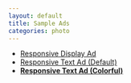 ```yaml
---
layout: default
title: Sample Ads
categories: photo
---
```


<div>
  <ul>
    <li><a href="ads-1.html">Responsive Display Ad</a></li>
    <li><a href="ads-2.html">Responsive Text Ad (Default)</a></li>
    <li><a href="ads-3.html"><b>Responsive Text Ad (Colorful)</b></a></li>
  </ul>
</div>

<div>
<script async src="//pagead2.googlesyndication.com/pagead/js/adsbygoogle.js"></script>
<!-- TEST-RESP-Text-Colorful1 -->
<ins class="adsbygoogle"
     style="display:block"
     data-ad-client="ca-pub-2467004049519392"
     data-ad-slot="9244609963"
     data-ad-format="auto"></ins>
<script>
(adsbygoogle = window.adsbygoogle || []).push({});
</script>
</div>